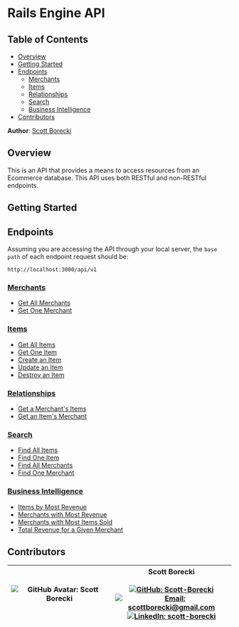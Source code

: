 # Rails Engine API


## Table of Contents

- [Overview](#overview)
- [Getting Started](#getting-started)
- [Endpoints](#endpoints)
  - [Merchants](#endpoints)
  - [Items](#endpoints)
  - [Relationships](#relationships)
  - [Search](#search)
  - [Business Intelligence](#business-intelligence)
- [Contributors](#contributors)

**Author**: [Scott Borecki](https://github.com/scott-borecki)

## Overview
This is an API that provides a means to access resources from an Ecommerce database.  This API uses both RESTful and non-RESTful endpoints.

## Getting Started



## Endpoints

Assuming you are accessing the API through your local server, the `base path` of each endpoint request should be:

```
http://localhost:3000/api/v1
```

### [Merchants](/doc/merchants_endpoints.md)

- [Get All Merchants](/doc/merchants_endpoints.md#get-all-merchants)
- [Get One Merchant](/doc/merchants_endpoints.md#get-one-merchant)

### [Items](/doc/items_endpoints.md)

- [Get All Items](/doc/items_endpoints.md#get-all-items)
- [Get One Item](/doc/items_endpoints.md#get-one-item)
- [Create an Item](/doc/items_endpoints.md#create-an-item)
- [Update an Item](/doc/items_endpoints.md#update-an-item)
- [Destroy an Item](/doc/items_endpoints.md#delete-an-item)

### [Relationships](/doc/relationship_endpoints.md)

- [Get a Merchant's Items](/doc/relationship_endpoints.md#get-a-merchants-items)
- [Get an Item's Merchant](/doc/relationship_endpoints.md#get-an-items-merchant)

### [Search](/doc/search_endpoints.md)

- [Find All Items](/doc/search_endpoints.md#find-all-items)
- [Find One Item](/doc/search_endpoints.md#find-one-item)
- [Find All Merchants](/doc/search_endpoints.md#find-all-merchants)
- [Find One Merchant](/doc/search_endpoints.md#find-one-merchant)

### [Business Intelligence](/doc/business_intelligence_endpoints.md)

- [Items by Most Revenue](/doc/business_intelligence_endpoints.md#get-items-with-most-revenue)
- [Merchants with Most Revenue](/doc/business_intelligence_endpoints.md#get-merchants-with-most-revenue)
- [Merchants with Most Items Sold](/doc/business_intelligence_endpoints.md#get-merchants-with-most-items-sold)
- [Total Revenue for a Given Merchant](/doc/business_intelligence_endpoints.md#get-total-revenue-for-a-merchant)

## Contributors

| ![GitHub Avatar: Scott Borecki][github-avatar] | Scott Borecki<br><br>[![GitHub: Scott-Borecki][github-follow-badge]][GitHub]<br>[![Email: scottborecki@gmail.com][gmail-badge]][gmail]<br>[![LinkedIn: scott-borecki][linkedin-badge]][LinkedIn]<br> |
|-|-|

<!-- Links -->
[GitHub]: https://github.com/scott-borecki
[gmail]: mailto:scottborecki@gmail.com
[LinkedIn]: https://www.linkedin.com/in/scott-borecki/

<!-- Badges -->
[github-follow-badge]: https://img.shields.io/github/followers/scott-borecki?label=follow&style=social
[gmail-badge]: https://img.shields.io/badge/gmail-scottborecki@gmail.com-green?style=flat&logo=gmail&logoColor=white&color=white&labelColor=EA4335
[linkedin-badge]: https://img.shields.io/badge/Scott--Borecki-%23OpenToWork-green?style=flat&logo=Linkedin&logoColor=white&color=success&labelColor=0A66C2

<!-- Images -->
[github-avatar]: https://avatars.githubusercontent.com/u/79381792?s=100
